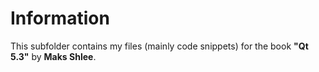 # Information
This subfolder contains my files (mainly code snippets) for the book  **"Qt 5.3"** by **Maks Shlee**.
